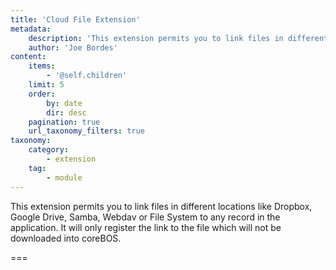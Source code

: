 ```yaml
---
title: 'Cloud File Extension'
metadata:
    description: 'This extension permits you to link files in different locations like Dropbox, Google Drive, Samba, Webdav or File System to any record in the application. It will only register the link to the file which will not be downloaded into coreBOS.'
    author: 'Joe Bordes'
content:
    items:
        - '@self.children'
    limit: 5
    order:
        by: date
        dir: desc
    pagination: true
    url_taxonomy_filters: true
taxonomy:
    category:
        - extension
    tag:
        - module
---
```


This extension permits you to link files in different locations like Dropbox, Google Drive, Samba, Webdav or File System to any record in the application. It will only register the link to the file which will not be downloaded into coreBOS.

===
